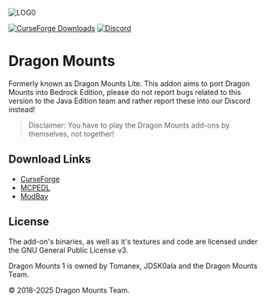 ![LOG0](https://raw.githubusercontent.com/Tomanex/Image-dumping/refs/heads/main/mods/dragon-mounts/logo.png)

[![CurseForge Downloads](https://img.shields.io/curseforge/dt/1124643?logo=Curseforge&label=CurseForge&labelColor=Gray)](https://www.curseforge.com/minecraft-bedrock/addons/dragon-mounts-2)
[![Discord](https://img.shields.io/discord/1293105990476103720?logo=Discord&logoColor=white&label=Discord&labelColor=%235865F2)](https://discord.gg/Ewm8aTTJ3K)

# Dragon Mounts
Formerly known as Dragon Mounts Lite. This addon aims to port Dragon Mounts into Bedrock Edition, please do not report bugs related to this version to the Java Edition team and rather report these into our Discord instead!

> Disclaimer: You have to play the Dragon Mounts add-ons by themselves, not together!

## Download Links
- [CurseForge](https://www.curseforge.com/minecraft-bedrock/addons/dragon-mounts)
- [MCPEDL](https://mcpedl.com/dragon-mounts/)
- [ModBay](https://modbay.org/mods/4598-dragon-mounts.html)

## License
The add-on's binaries, as well as it's textures and code are licensed under the GNU General Public License v3.

Dragon Mounts 1 is owned by Tomanex, JDSK0ala and the Dragon Mounts Team.

© 2018-2025 Dragon Mounts Team.
